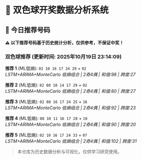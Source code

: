 # 🎯 双色球开奖数据分析系统

<!-- BEGIN:recommendations -->
## 🎯 今日推荐号码

**⚠️ 以下推荐号码基于历史统计分析，仅供参考，不保证中奖！**

### 双色球推荐 (更新时间: 2025年10月19日 23:14:09)

**推荐 1** (ML低熵): `02 10 16 17 24 29` + `02`  
*LSTM+ARIMA+MonteCarlo 低熵组合 | 2奇4偶 | 和值:98 | 跨度:27*

**推荐 2** (ML低熵): `02 08 10 14 17 29` + `02`  
*LSTM+ARIMA+MonteCarlo 低熵组合 | 2奇4偶 | 和值:80 | 跨度:27*

**推荐 3** (ML低熵): `02 08 16 17 24 25` + `16`  
*LSTM+ARIMA+MonteCarlo 低熵组合 | 2奇4偶 | 和值:92 | 跨度:23*

**推荐 4** (ML低熵): `08 10 11 16 17 28` + `10`  
*LSTM+ARIMA+MonteCarlo 低熵组合 | 2奇4偶 | 和值:90 | 跨度:20*

**推荐 5** (ML低熵): `02 10 16 17 24 33` + `07`  
*LSTM+ARIMA+MonteCarlo 低熵组合 | 2奇4偶 | 和值:102 | 跨度:31*

<!-- END:recommendations -->




































































> 本仓库为历史数据分析与可视化，仅供学习研究使用。
